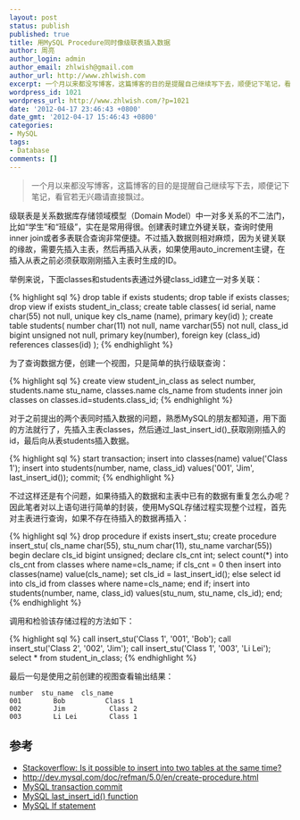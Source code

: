 ```yaml
---
layout: post
status: publish
published: true
title: 用MySQL Procedure同时像级联表插入数据
author: 周亮
author_login: admin
author_email: zhlwish@gmail.com
author_url: http://www.zhlwish.com
excerpt: 一个月以来都没写博客，这篇博客的目的是提醒自己继续写下去，顺便记下笔记，看官若无兴趣请直接飘过。级联表是关系数据库存储领域模型（Domain Model）中一对多关系的不二法门，比如“学生”和“班级”，实在是常用得很。创建表时建立外键关联，查询时使用inner join或者多表联合查询非常便捷。不过插入数据则相对麻烦，因为关键关联的缘故，需要先插入主表，然后再插入从表，如果使用auto_increment主键，在插入从表之前必须获取刚刚插入主表时生成的ID。
wordpress_id: 1021
wordpress_url: http://www.zhlwish.com/?p=1021
date: '2012-04-17 23:46:43 +0800'
date_gmt: '2012-04-17 15:46:43 +0800'
categories:
- MySQL
tags:
- Database
comments: []
---
```


> 一个月以来都没写博客，这篇博客的目的是提醒自己继续写下去，顺便记下笔记，看官若无兴趣请直接飘过。

级联表是关系数据库存储领域模型（Domain Model）中一对多关系的不二法门，比如“学生”和“班级”，实在是常用得很。创建表时建立外键关联，查询时使用inner join或者多表联合查询非常便捷。不过插入数据则相对麻烦，因为关键关联的缘故，需要先插入主表，然后再插入从表，如果使用auto_increment主键，在插入从表之前必须获取刚刚插入主表时生成的ID。

举例来说，下面classes和students表通过外键class_id建立一对多关联：

{% highlight sql %}
drop table if exists students;
drop table if exists classes;
drop view if exists student_in_class;
create table classes(
  id serial,
  name char(55) not null,
  unique key cls_name (name),
  primary key(id)
);
create table students(
  number char(11) not null,
  name varchar(55) not null,
  class_id bigint unsigned not null,
  primary key(number),
  foreign key (class_id) references classes(id)
);
{% endhighlight %}

为了查询数据方便，创建一个视图，只是简单的执行级联查询：

{% highlight sql %}
create view student_in_class as
select number, students.name stu_name, classes.name cls_name
from students
inner join classes
on classes.id=students.class_id;
{% endhighlight %}

对于之前提出的两个表同时插入数据的问题，熟悉MySQL的朋友都知道，用下面的方法就行了，先插入主表classes，然后通过_last_insert_id()_获取刚刚插入的id，最后向从表students插入数据。

{% highlight sql %}
start transaction;
insert into classes(name) value('Class 1');
insert into students(number, name, class_id)
  values('001', 'Jim', last_insert_id());
commit;
{% endhighlight %}

不过这样还是有个问题，如果待插入的数据和主表中已有的数据有重复怎么办呢？因此笔者对以上语句进行简单的封装，使用MySQL存储过程实现整个过程，首先对主表进行查询，如果不存在待插入的数据再插入：

{% highlight sql %}
drop procedure if exists insert_stu;
create procedure insert_stu(
  cls_name char(55),
  stu_num char(11),
  stu_name varchar(55))
begin
  declare cls_id bigint unsigned;
  declare cls_cnt int;
  select count(*) into cls_cnt from classes where name=cls_name;
  if cls_cnt = 0 then
    insert into classes(name) value(cls_name);
    set cls_id = last_insert_id();
  else
    select id into cls_id from classes where name=cls_name;
  end if;
  insert into students(number, name, class_id)
    values(stu_num, stu_name, cls_id);
end;
{% endhighlight %}

调用和检验该存储过程的方法如下：

{% highlight sql %}
call insert_stu('Class 1', '001', 'Bob');
call insert_stu('Class 2', '002', 'Jim');
call insert_stu('Class 1', '003', 'Li Lei');
select * from student_in_class;
{% endhighlight %}

最后一句是使用之前创建的视图查看输出结果：

    number  stu_name  cls_name
    001        Bob          Class 1
    002        Jim           Class 2
    003        Li Lei        Class 1

## 参考

* <a href="http://stackoverflow.com/questions/175066/sql-server-is-it-possible-to-insert-into-two-tables-at-the-same-time">Stackoverflow: Is it possible to insert into two tables at the same time?</a>
* <a href="http://dev.mysql.com/doc/refman/5.0/en/create-procedure.html">http://dev.mysql.com/doc/refman/5.0/en/create-procedure.html</a>
* <a href="http://dev.mysql.com/doc/refman/5.5/en/commit.html">MySQL transaction commit</a>
* <a href="http://dev.mysql.com/doc/refman/5.0/en/information-functions.html#function_last-insert-id">MySQL last_insert_id() function</a>
* <a href="http://dev.mysql.com/doc/refman/5.5/en/if-statement.html">MySQL If statement</a>

